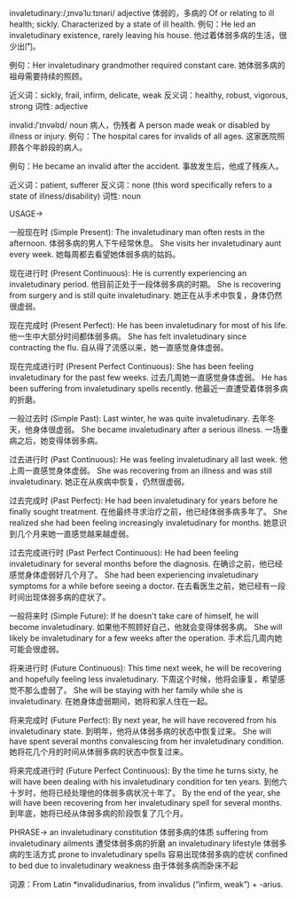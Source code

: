 invaletudinary:/ˌɪnvəˈluːtɪnəri/
adjective
体弱的，多病的
Of or relating to ill health; sickly.  Characterized by a state of ill health.
例句：He led an invaletudinary existence, rarely leaving his house. 他过着体弱多病的生活，很少出门。

例句：Her invaletudinary grandmother required constant care. 她体弱多病的祖母需要持续的照顾。

近义词：sickly, frail, infirm, delicate, weak
反义词：healthy, robust, vigorous, strong
词性: adjective


invalid:/ˈɪnvəlɪd/
noun
病人，伤残者
A person made weak or disabled by illness or injury.
例句：The hospital cares for invalids of all ages. 这家医院照顾各个年龄段的病人。

例句：He became an invalid after the accident. 事故发生后，他成了残疾人。

近义词：patient, sufferer
反义词：none (this word specifically refers to a state of illness/disability)
词性: noun


USAGE->

一般现在时 (Simple Present):
The invaletudinary man often rests in the afternoon.  体弱多病的男人下午经常休息。
She visits her invaletudinary aunt every week. 她每周都去看望她体弱多病的姑妈。


现在进行时 (Present Continuous):
He is currently experiencing an invaletudinary period. 他目前正处于一段体弱多病的时期。
She is recovering from surgery and is still quite invaletudinary. 她正在从手术中恢复，身体仍然很虚弱。


现在完成时 (Present Perfect):
He has been invaletudinary for most of his life. 他一生中大部分时间都体弱多病。
She has felt invaletudinary since contracting the flu.  自从得了流感以来，她一直感觉身体虚弱。


现在完成进行时 (Present Perfect Continuous):
She has been feeling invaletudinary for the past few weeks. 过去几周她一直感觉身体虚弱。
He has been suffering from invaletudinary spells recently.  他最近一直遭受着体弱多病的折磨。



一般过去时 (Simple Past):
Last winter, he was quite invaletudinary. 去年冬天，他身体很虚弱。
She became invaletudinary after a serious illness.  一场重病之后，她变得体弱多病。


过去进行时 (Past Continuous):
He was feeling invaletudinary all last week. 他上周一直感觉身体虚弱。
She was recovering from an illness and was still invaletudinary. 她正在从疾病中恢复，仍然很虚弱。


过去完成时 (Past Perfect):
He had been invaletudinary for years before he finally sought treatment.  在他最终寻求治疗之前，他已经体弱多病多年了。
She realized she had been feeling increasingly invaletudinary for months. 她意识到几个月来她一直感觉越来越虚弱。


过去完成进行时 (Past Perfect Continuous):
He had been feeling invaletudinary for several months before the diagnosis.  在确诊之前，他已经感觉身体虚弱好几个月了。
She had been experiencing invaletudinary symptoms for a while before seeing a doctor.  在去看医生之前，她已经有一段时间出现体弱多病的症状了。


一般将来时 (Simple Future):
If he doesn't take care of himself, he will become invaletudinary.  如果他不照顾好自己，他就会变得体弱多病。
She will likely be invaletudinary for a few weeks after the operation. 手术后几周内她可能会很虚弱。


将来进行时 (Future Continuous):
This time next week, he will be recovering and hopefully feeling less invaletudinary.  下周这个时候，他将会康复，希望感觉不那么虚弱了。
She will be staying with her family while she is invaletudinary.  在她身体虚弱期间，她将和家人住在一起。


将来完成时 (Future Perfect):
By next year, he will have recovered from his invaletudinary state.  到明年，他将从体弱多病的状态中恢复过来。
She will have spent several months convalescing from her invaletudinary condition. 她将花几个月的时间从体弱多病的状态中恢复过来。


将来完成进行时 (Future Perfect Continuous):
By the time he turns sixty, he will have been dealing with his invaletudinary condition for ten years. 到他六十岁时，他将已经处理他的体弱多病状况十年了。
By the end of the year, she will have been recovering from her invaletudinary spell for several months. 到年底，她将已经从体弱多病的阶段恢复了几个月。



PHRASE->
an invaletudinary constitution  体弱多病的体质
suffering from invaletudinary ailments  遭受体弱多病的折磨
an invaletudinary lifestyle  体弱多病的生活方式
prone to invaletudinary spells  容易出现体弱多病的症状
confined to bed due to invaletudinary weakness  由于体弱多病而卧床不起

词源：From Latin *invalidudinarius, from invalidus (“infirm, weak”) + -arius.
